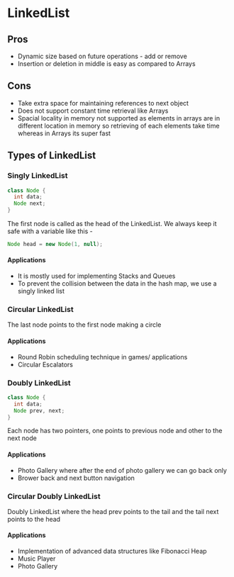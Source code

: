 # LinkedList
## Pros
* Dynamic size based on future operations - add or remove
* Insertion or deletion in middle is easy as compared to Arrays
## Cons
* Take extra space for maintaining references to next object
* Does not support constant time retrieval like Arrays
* Spacial locality in memory not supported as elements in arrays are in different location in memory so retrieving of each elements take time whereas in Arrays its super fast 
## Types of LinkedList
### Singly LinkedList
```java
class Node {
  int data;
  Node next;
}
```
The first node is called as the head of the LinkedList. We always keep it safe with a variable like this - 
```java
Node head = new Node(1, null);
```
#### Applications
* It is mostly used for implementing Stacks and Queues
* To prevent the collision between the data in the hash map, we use a singly linked list

### Circular LinkedList
The last node points to the first node making a circle
#### Applications
* Round Robin scheduling technique in games/ applications
* Circular Escalators

### Doubly LinkedList
```java
class Node {
  int data;
  Node prev, next;
}
```
Each node has two pointers, one points to previous node and other to the next node
#### Applications
* Photo Gallery where after the end of photo gallery we can go back only
* Brower back and next button navigation

### Circular Doubly LinkedList
Doubly LinkedList where the head prev points to the tail and the tail next points to the head
#### Applications
* Implementation of advanced data structures like Fibonacci Heap
* Music Player
* Photo Gallery
